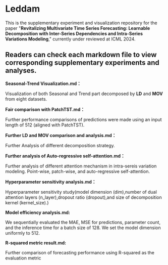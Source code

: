 # Leddam

This is the supplementary experiment and visualization repository for the paper "**Revitalizing Multivariate Time Series Forecasting: Learnable Decomposition with Inter-Series Dependencies and Intra-Series Variations Modeling**," currently under reviewed at ICML 2024.

## Readers can check each markdown file to view corresponding supplementary experiments and analyses.

**Seasonal-Trend Visualization.md：** 

Visualization of both Seasonal and Trend part decomposed by **LD** and **MOV** from eight datasets.

**Fair comparison with PatchTST.md：** 

Further performance comparisons of predictions were made using an input length of 512 (aligned with PatchTST).

**Further LD and MOV comparison and analysis.md：** 

Further Analysis of different decomposition strategy.

**Further analysis of Auto-regressive self-attention.md：** 

Further analysis of different attention mechanism in intra-sereis variation modeling. Point-wise, patch-wise, and auto-regressive self-attention.

**Hyperparameter sensitivity analysis.md：**  

Hyperparameter sensitivity study(model dimension (dim),number of dual attention layers (n_layer),dropout ratio (dropout),and size of decomposition kernel (kernel_size).)

**Model efficiency analysis.md:**

We sequentially evaluated the MAE, MSE for predictions, parameter count, and the inference time for a batch size of 128. We set the model dimension uniformly to 512.

**R-squared metric result.md:**

Further comparison of forecasting performance using R-squared as the evaluation metric

